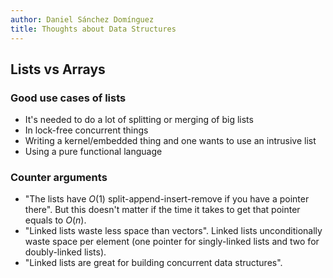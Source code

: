 ```yaml
---
author: Daniel Sánchez Domínguez
title: Thoughts about Data Structures
---
```


## Lists vs Arrays

### Good use cases of lists

- It's needed to do a lot of splitting or merging of big lists
- In lock-free concurrent things
- Writing a kernel/embedded thing and one wants to use an intrusive
    list
- Using a pure functional language

### Counter arguments

- "The lists have $O(1)$ split-append-insert-remove if you have a
    pointer there". But this doesn't matter if the time it takes to
    get that pointer equals to $O(n)$.
- "Linked lists waste less space than vectors". Linked lists
    unconditionally waste space per element (one pointer for
    singly-linked lists and two for doubly-linked lists).
- "Linked lists are great for building concurrent data structures".
